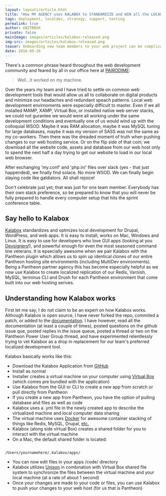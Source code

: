 ```yaml
---
layout: layouts/article.html
title: "How MY AGENCY uses KALABOX to STANDARDIZE and WIN all the LOCAL"
tags: deployment, localdev, strategy, support, testing
permalink: true
author: GNZTRN5K
private: false
mainImage: images/articles/kalabox-released.png
img-src: images/articles/kalabox-released.png
teaser: Onboarding new team members to your web project can be complicated with even the most integrated DevOps team. Say hello to Kalabox.
date: 2016-09-26
---
```


There's a common phrase heard throughout the web development community and feared by all in our office here at [PAIRODIME](http://www.pairodime.com):

> Well...it worked on my machine.

Over the years my team and I have tried to settle on common web development tools that would allow us all to collaborate on digital products and minimize our headaches and redundant speach patterns. Local web development envirnoments were especially difficult to master. Even if we all installed MAMP, XAMP, Virtual Box, or installed native web server stacks, we could not gurantee we would were all working under the same development conditions and eventually one of us would wind up with the colloquial WSOD. Maybe it was RAM allocation, maybe it was MySQL tuning for large databases, maybe it was my version of SASS was not the same as my co-workers. Then there was the dreaded moment of truth when pushing changes to our web hosting service. Or on the flip side of that coin; we download all the website code, assets and database from our web host only to spend the next half a day trying to get our website to load in our local web browser.

After exchanging 'my.conf' and 'php.ini' files over slack (yes - that just happended), we finally find solace. No more WSOD. We can finally begin slaying code like galdiators. All shall rejoice!

Don't celebrate just yet; that was just for one team member. Everybody has their own stack preference, so be prepared to know that you will never be fully prepared to handle every computer setup that hits the sprint conference table.

## Say hello to Kalabox

[Kalabox](http://www.kalabox.io/) standardizes and optmizes local development for Drupal, WordPress, and web apps. It is easy to install, works on Mac, Windows and Linux. It is easy to use for developers who love GUI apps (looking at you [Devsigners](https://www.devsignercon.com)!), and powerful enough for even the most seasoned command line veterans. It is epsecially awesome when we pair Kalabox with the Pantheon plugin which allows us to spin up identical clones of our entire Pantheon hosting site environments (including MultiDev environments). Being a Pantheon partner agency this has become especially helpful as we now use Kalabox to create localized replication of our Redis, Varnish, MySQL, terminus CLI and Drush for each Pantheon environment that come built into our web hosting serives.

## Understanding how Kalabox works

First let me say, I do not claim to be an expert on how Kalabox works. Although Kalabox is open source, I have never forked the repo, commited a patch, or added to the [documentation](http://docs.kalabox.io/). I have however, read all the documentation (at least a couple of times), posted questions on the github issue que, posted replies in the issue queue, posted a thread or two on the Pantheon Power User Group thread, and have experimented relentlessly trying to vet Kalabox as a drop in replacement for our team's preferred localized development tool. 

Kalabox basically works like this:
- Download the Kalabox Application from [GitHub](https://github.com/kalabox/kalabox/releases)
- Install as normal
- Installer creates a virtual machine on your computer using [Virtual Box](https://www.virtualbox.org/) (which comes pre bundled with the application)
- Use Kalabox from the GUI or CLI to create a new app from scratch or pull directly from Pantheon
- If you create a new app from Pantheon, you have the option of pulling database and files as well as code
- Kalabox uses a .yml file in the newly created app to describe the virtualized machine and local computer data sharing
- The virtual machine uses [Docker](https://www.docker.com/) for awesome container stacking of things like Redis, MySQL, Drupal, [etc.](https://hub.docker.com/explore/)
- Kalabox (along side virtual Box) creates a shared folder for you to interact with the virtual machine
- On a Mac, the default shared folder is located:
<pre><code class="language-bash">
/Users/yournamehere/.kalabox/apps/
</pre></code>
- You can now edit files in your apps /code/ directory
- Kalabox utilizes [Unison](https://www.cis.upenn.edu/~bcpierce/unison/) in combination with Virtual Box shared file system to synchronize the files between the virtual machine and your local machine (at a rate of about 1 second)
- Once your changes are made to your code or files, you can use Kalabox to push your changes to your web host (for us that is Pantheon)

 



